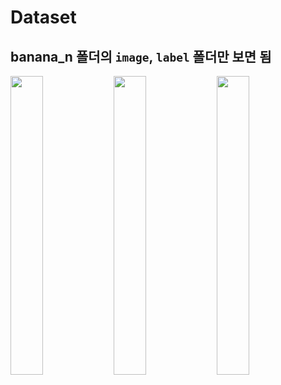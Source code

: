 # Dataset

## banana_n 폴더의 `image`, `label` 폴더만 보면 됨

<img src="https://github.com/user-attachments/assets/f8cbf7aa-2483-4a5a-8579-fb2c3588464f" width="32%" height="35%" />
<img src="https://github.com/user-attachments/assets/7ce29ad1-25af-4e05-9766-a20bf4c77d57" width="32%" height="35%" />
<img src="https://github.com/user-attachments/assets/9516885b-fb97-4dfb-9ba6-ba5fcae58126" width="32%" height="35%" />
